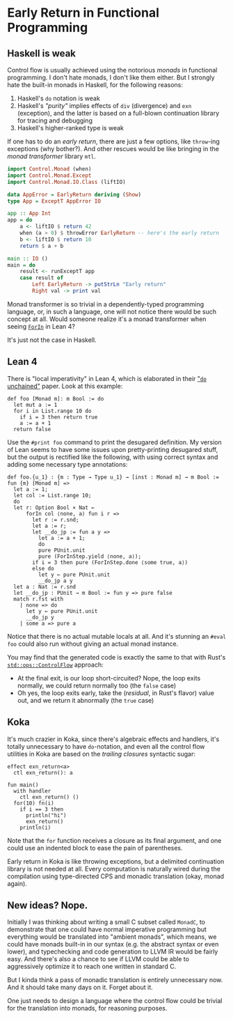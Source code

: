 # Early Return in Functional Programming

## Haskell is weak

Control flow is usually achieved using the notorious *monads* in functional programming. I don't hate monads, I don't
like them either. But I strongly hate the built-in monads in Haskell, for the following reasons:

1. Haskell's `do` notation is weak
2. Haskell's *"purity"* implies effects of `div` (divergence) and `exn` (exception), and the latter is based on a
   full-blown continuation library for tracing and debugging
3. Haskell's higher-ranked type is weak

If one has to do an *early return*, there are just a few options, like `throw`-ing exceptions (why bother?). And other
rescues would be like bringing in the *monad transformer* library `mtl`.

```hs
import Control.Monad (when)
import Control.Monad.Except
import Control.Monad.IO.Class (liftIO)

data AppError = EarlyReturn deriving (Show)
type App = ExceptT AppError IO

app :: App Int
app = do
    a <- liftIO $ return 42
    when (a > 0) $ throwError EarlyReturn -- here's the early return
    b <- liftIO $ return 10
    return $ a + b

main :: IO ()
main = do
    result <- runExceptT app
    case result of
        Left EarlyReturn -> putStrLn "Early return"
        Right val -> print val
```

Monad transformer is so trivial in a dependently-typed programming language, or, in such a language, one will not notice
there would be such concept at all. Would someone realize it's a monad transformer when seeing [`ForIn`] in Lean 4?

It's just not the case in Haskell.

[`ForIn`]: https://leanprover-community.github.io/mathlib4_docs/Init/Core.html#ForIn

## Lean 4

There is "local imperativity" in Lean 4, which is elaborated in their ["`do` unchained"] paper. Look at this example:

```lean
def foo [Monad m]: m Bool := do
  let mut a := 1
  for i in List.range 10 do
    if i = 3 then return true
    a := a + 1
  return false
```

Use the `#print foo` command to print the desugared definition. My version of Lean seems to have some issues upon
pretty-printing desugared stuff, but the output is rectified like the following, with using correct syntax and adding
some necessary type annotations:

```lean
def foo.{u_1} : {m : Type → Type u_1} → [inst : Monad m] → m Bool :=
fun {m} [Monad m] =>
  let a := 1;
  let col := List.range 10;
  do
  let r: Option Bool × Nat ←
      forIn col ⟨none, a⟩ fun i r =>
        let r := r.snd;
        let a := r;
        let __do_jp := fun a y =>
          let a := a + 1;
          do
          pure PUnit.unit
          pure (ForInStep.yield ⟨none, a⟩);
        if i = 3 then pure (ForInStep.done ⟨some true, a⟩)
        else do
          let y ← pure PUnit.unit
          __do_jp a y
  let a : Nat := r.snd
  let __do_jp : PUnit → m Bool := fun y => pure false
  match r.fst with
    | none => do
      let y ← pure PUnit.unit
      __do_jp y
    | some a => pure a
```

Notice that there is no actual mutable locals at all. And it's stunning an `#eval foo` could also run without giving an
actual monad instance.

You may find that the generated code is exactly the same to that with Rust's [`std::ops::ControlFlow`] approach:

* At the final exit, is our loop short-circuited? Nope, the loop exits normally, we could return normally too (the
  `false` case)
* Oh yes, the loop exits early, take the (*residual*, in Rust's flavor) value out, and we return it abnormally (the
  `true` case)

["`do` unchained"]: https://lean-lang.org/papers/do.pdf

[`std::ops::ControlFlow`]: https://doc.rust-lang.org/beta/std/ops/enum.ControlFlow.html

## Koka

It's much crazier in Koka, since there's algebraic effects and handlers, it's totally unnecessary to have `do`-notation,
and even all the control flow utilities in Koka are based on the *trailing closures* syntactic sugar:

```kk
effect exn_return<a>
  ctl exn_return(): a

fun main()
  with handler
    ctl exn_return() ()
  for(10) fn(i)
    if i == 3 then
      println("hi")
      exn_return()
    println(i)
```

Note that the `for` function receives a closure as its final argument, and one could use an indented block to ease the
pain of parentheses.

Early return in Koka is like throwing exceptions, but a delimited continuation library is not needed at all. Every
computation is naturally wired during the compilation using type-directed CPS and monadic translation (okay, monad
again).

## New ideas? Nope.

Initially I was thinking about writing a small C subset called `MonadC`, to demonstrate that one could have normal
imperative programming but everything would be translated into "ambient monads", which means, we could have monads
built-in in our syntax (e.g. the abstract syntax or even lower), and typechecking and code generation to LLVM IR would
be fairly easy. And there's also a chance to see if LLVM could be able to aggressively optimize it to reach one written
in standard C.

But I kinda think a pass of monadic translation is entirely unnecessary now. And it should take many days on it. Forget
about it.

One just needs to design a language where the control flow could be trivial for the translation into monads, for
reasoning purposes.
